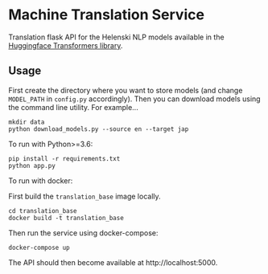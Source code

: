 # Machine Translation Service
Translation flask API for the Helenski NLP models available in the [Huggingface Transformers library](https://huggingface.co/Helsinki-NLP). 

## Usage

First create the directory where you want to store models (and change `MODEL_PATH` in `config.py` accordingly). Then you can download models using the command line utility. For example...

```
mkdir data
python download_models.py --source en --target jap
```

To run with Python>=3.6:

```
pip install -r requirements.txt
python app.py
```

To run with docker:

First build the `translation_base` image locally.
```
cd translation_base
docker build -t translation_base
```
Then run the service using docker-compose:
```
docker-compose up
```

The API should then become available at http://localhost:5000.